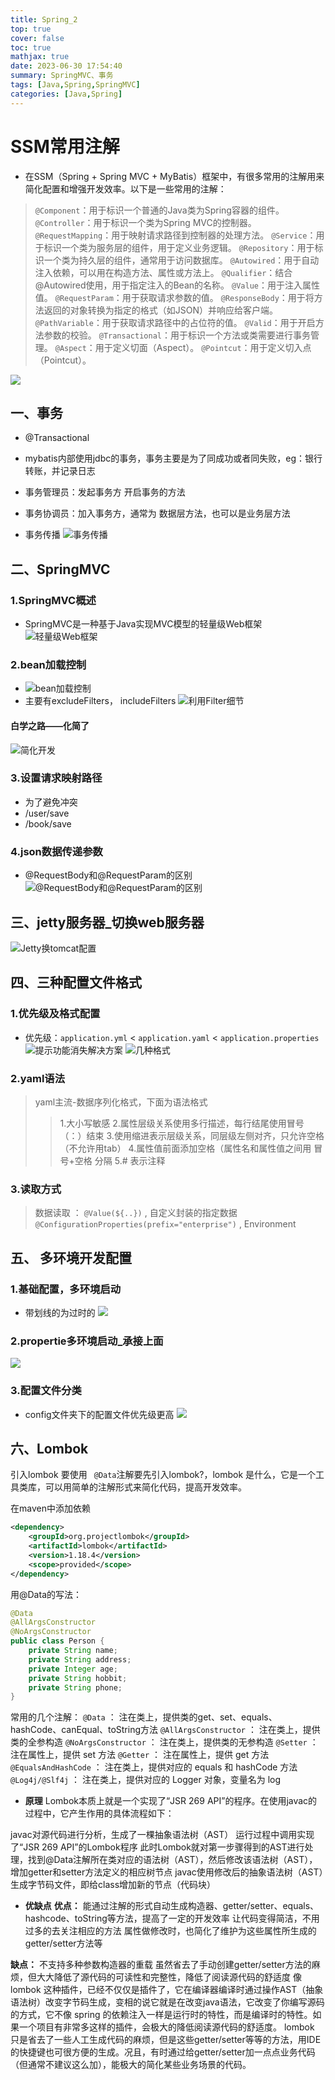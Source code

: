 ```yaml
---
title: Spring_2
top: true
cover: false
toc: true
mathjax: true
date: 2023-06-30 17:54:40
summary: SpringMVC、事务
tags: [Java,Spring,SpringMVC]
categories: [Java,Spring]
---
```


# SSM常用注解
- 在SSM（Spring + Spring MVC + MyBatis）框架中，有很多常用的注解用来简化配置和增强开发效率。以下是一些常用的注解：
>`@Component`：用于标识一个普通的Java类为Spring容器的组件。
`@Controller`：用于标识一个类为Spring MVC的控制器。
`@RequestMapping`：用于映射请求路径到控制器的处理方法。
`@Service`：用于标识一个类为服务层的组件，用于定义业务逻辑。
`@Repository`：用于标识一个类为持久层的组件，通常用于访问数据库。
`@Autowired`：用于自动注入依赖，可以用在构造方法、属性或方法上。
`@Qualifier`：结合@Autowired使用，用于指定注入的Bean的名称。
`@Value`：用于注入属性值。
`@RequestParam`：用于获取请求参数的值。
`@ResponseBody`：用于将方法返回的对象转换为指定的格式（如JSON）并响应给客户端。
`@PathVariable`：用于获取请求路径中的占位符的值。
`@Valid`：用于开启方法参数的校验。
`@Transactional`：用于标识一个方法或类需要进行事务管理。
`@Aspect`：用于定义切面（Aspect）。
`@Pointcut`：用于定义切入点（Pointcut）。

![](./Spring_2/0.jpg)
## 一、事务
- @Transactional
- mybatis内部使用jdbc的事务，事务主要是为了同成功或者同失败，eg：银行转账，并记录日志

- 事务管理员：发起事务方    开启事务的方法
- 事务协调员：加入事务方，通常为   数据层方法，也可以是业务层方法

- 事务传播
![事务传播](./Spring_2/1-1.png)

## 二、SpringMVC

### 1.SpringMVC概述
- SpringMVC是一种基于Java实现MVC模型的轻量级Web框架
![轻量级Web框架](./Spring_2/2-1.png)

### 2.bean加载控制
- ![bean加载控制](./Spring_2/2-2.png)
- 主要有excludeFilters， includeFilters
![利用Filter细节](./Spring_2/2-3.png)

#### 白学之路——化简了
![简化开发](./Spring_2/2-3-1.png)

### 3.设置请求映射路径
- 为了避免冲突
- /user/save
- /book/save

### 4.json数据传递参数
- @RequestBody和@RequestParam的区别
![@RequestBody和@RequestParam的区别](./Spring_2/2-4-1.png)

## 三、jetty服务器_切换web服务器
![Jetty换tomcat配置](./Spring_2/3-1.png)

## 四、三种配置文件格式
### 1.优先级及格式配置
 - 优先级：`application.yml`  < `application.yaml` < `application.properties`
![提示功能消失解决方案](./Spring_2/4-1.png)
![几种格式](./Spring_2/4-2.png)

### 2.yaml语法
 >yaml主流-数据序列化格式，下面为语法格式
 >>1.大小写敏感
2.属性层级关系使用多行描述，每行结尾使用冒号（：）结束
3.使用缩进表示层级关系，同层级左侧对齐，只允许空格（不允许用tab）
4.属性值前面添加空格（属性名和属性值之间用 冒号+空格 分隔
5.# 表示注释

### 3.读取方式
>数据读取 ： `@Value(${..})`   ,
 自定义封装的指定数据  `@ConfigurationProperties(prefix="enterprise")` ,
 Environment

## 五、 多环境开发配置
### 1.基础配置，多环境启动
- 带划线的为过时的
![](./Spring_2/5-1.png)

### 2.propertie多环境启动_承接上面
![](./Spring_2/5-2.png)

### 3.配置文件分类
- config文件夹下的配置文件优先级更高
![](./Spring_2/5-3.png)


## 六、Lombok
引入lombok
要使用 ` @Data`注解要先引入lombok?，lombok 是什么，它是一个工具类库，可以用简单的注解形式来简化代码，提高开发效率。

在maven中添加依赖
```xml
<dependency>
    <groupId>org.projectlombok</groupId>
    <artifactId>lombok</artifactId>
    <version>1.18.4</version>
    <scope>provided</scope>
</dependency>
```

用@Data的写法：
```java
@Data
@AllArgsConstructor
@NoArgsConstructor
public class Person {
    private String name;
    private String address;
    private Integer age;
    private String hobbit;
    private String phone;
}
```
常用的几个注解：
`@Data` ： 注在类上，提供类的get、set、equals、hashCode、canEqual、toString方法
`@AllArgsConstructor` ： 注在类上，提供类的全参构造
`@NoArgsConstructor` ： 注在类上，提供类的无参构造
`@Setter` ： 注在属性上，提供 set 方法
`@Getter` ： 注在属性上，提供 get 方法
`@EqualsAndHashCode` ： 注在类上，提供对应的 equals 和 hashCode 方法
`@Log4j/@Slf4j` ： 注在类上，提供对应的 Logger 对象，变量名为 log

- **原理**
Lombok本质上就是一个实现了“JSR 269 API”的程序。在使用javac的过程中，它产生作用的具体流程如下：

javac对源代码进行分析，生成了一棵抽象语法树（AST）
运行过程中调用实现了“JSR 269 API”的Lombok程序
此时Lombok就对第一步骤得到的AST进行处理，找到@Data注解所在类对应的语法树（AST），然后修改该语法树（AST），增加getter和setter方法定义的相应树节点
javac使用修改后的抽象语法树（AST）生成字节码文件，即给class增加新的节点（代码块）

- **优缺点**
**优点：**
能通过注解的形式自动生成构造器、getter/setter、equals、hashcode、toString等方法，提高了一定的开发效率
让代码变得简洁，不用过多的去关注相应的方法
属性做修改时，也简化了维护为这些属性所生成的getter/setter方法等

**缺点：**
不支持多种参数构造器的重载
虽然省去了手动创建getter/setter方法的麻烦，但大大降低了源代码的可读性和完整性，降低了阅读源代码的舒适度
像 lombok 这种插件，已经不仅仅是插件了，它在编译器编译时通过操作AST（抽象语法树）改变字节码生成，变相的说它就是在改变java语法，它改变了你编写源码的方式，它不像 spring 的依赖注入一样是运行时的特性，而是编译时的特性。如果一个项目有非常多这样的插件，会极大的降低阅读源代码的舒适度。
lombok 只是省去了一些人工生成代码的麻烦，但是这些getter/setter等等的方法，用IDE的快捷键也可很方便的生成。况且，有时通过给getter/setter加一点点业务代码（但通常不建议这么加），能极大的简化某些业务场景的代码。